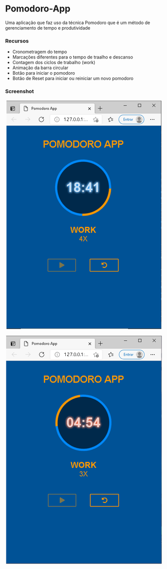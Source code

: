 # Pomodoro-App

Uma aplicação que faz uso da técnica Pomodoro que é um método de gerenciamento de tempo e produtividade

<h3>Recursos</h3>
  <ul>
    <li>Cronometragem do tempo</li>
    <li>Marcações diferentes para o tempo de traalho e descanso</li>
    <li>Contagem dos ciclos de trabalho (work)</li>
    <li>Animação da barra circular</li>
    <li>Botão para iniciar o pomodoro</li>
    <li>Botão de Reset para iniciar ou reiniciar um novo pomodoro</li>
  </ul>
  
  <h3>Screenshot</h3>
    <h4 align="center">
      <img alt="Pomodoro App" src="./img_readme/1.png" />
    </h4>
    <h4 align="center">
      <img alt="Pomodoro App" src="./img_readme/2.png" />
    </h4>